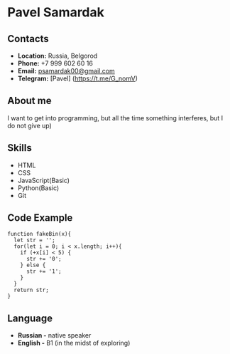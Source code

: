 # Pavel Samardak
## Contacts
* __Location:__ Russia, Belgorod
* __Phone:__ +7 999 602 60 16
* __Email:__ psamardak00@gmail.com
* __Telegram:__ [Pavel] (https://t.me/G_nomV)
## About me
I want to get into programming, but all the time something interferes, but I do not give up)
## Skills
* HTML
* CSS
* JavaScript(Basic)
* Python(Basic)
* Git
## Code Example
```
function fakeBin(x){
  let str = '';
  for(let i = 0; i < x.length; i++){
    if (+x[i] < 5) {
      str += '0';
    } else {
      str += '1';
    }
  }
  return str;
}
```
## Language
* __Russian -__ native speaker
* __English -__ B1 (in the midst of exploring)